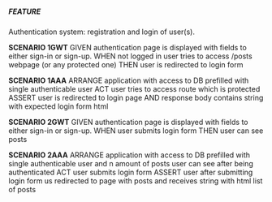 ##### FEATURE 
Authentication system: registration and login of user(s).

**SCENARIO 1GWT**
GIVEN
authentication page is displayed with fields to either sign-in or sign-up.
WHEN
not logged in user tries to access /posts webpage (or any protected one)
THEN
user is redirected to login form

**SCENARIO 1AAA**
ARRANGE
application with access to DB prefilled with single authenticable user
ACT
user tries to access route which is protected
ASSERT
user is redirected to login page AND response body contains string with expected login form html

**SCENARIO 2GWT**
GIVEN
authentication page is displayed with fields to either sign-in or sign-up.
WHEN
user submits login form
THEN
user can see posts

**SCENARIO 2AAA**
ARRANGE
application with access to DB prefilled with single authenticable user and n amount of posts user can see after being authenticated
ACT
user submits login form
ASSERT
user after submitting login form us redirected to page with posts and receives string with html list of posts